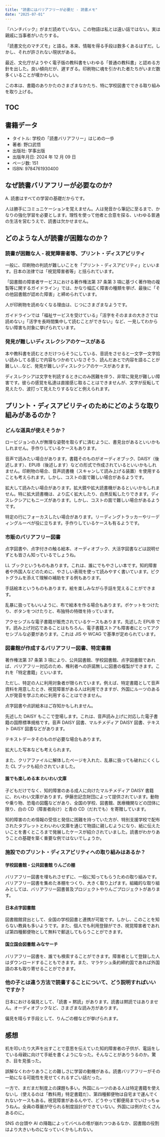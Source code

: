```yaml
---
title: "読書にはバリアフリーが必要だ - 読書メモ"
date: "2025-07-01"
---
```


『ハンチバック』がまだ読めていない。この物語は私とは遠い話ではない。実は親戚に当事者がいたりする。

「読書文化のマチズモ」と語る。本来、情報を得る手段は数多くあるはずだ。しかし、それが許されない現状がある。

最近、文化庁がようやく電子版の教科書をいわゆる「普通の教科書」と認める方針を出した。良い傾向だが、遅すぎる。印刷物に魂を引かれた者たちがいまだ数多くいることが嘆かわしい。

この本は、書籍のありかたのさまざまなかたち、特に学校図書でできる取り組みを取り上げる。

## TOC

## 書籍データ

- タイトル: 学校の「読書バリアフリー」はじめの一歩
- 著者: 野口武悟
- 出版社: 学事出版
- 出版年月日: 2024 年 12 月 09 日
- ページ数: 151
- ISBN: 9784761930400

## なぜ読書バリアフリーが必要なのか?

A. 読書はすべての学習の基礎だからです。

人は勝手にコミュニケーションを覚えません。人は発音から筆記に至るまで、かなりの強化学習を必要とします。理性を使って他者と合意を探る、いわゆる普通の生活を営むうえで、読書は欠かせません。

## どのような人が読書が困難なのか？

### 読書が困難な人 - 視覚障害者等、プリント・ディスアビリティ

一般に、印刷物の判読が難しいことを「プリント・ディスアビリティ」といいます。日本の法律では「視覚障害者等」と括られています。

「図書館の障害者サービスにおける著作権法第 37 条第 3 項に基づく著作物の複製等に関するガイドライン」では、かなり幅広く障害の種類を挙げ、最後に「その他図書館が認めた障害」と締められています。

人が印刷物を読めなくなる理由は、じつにさまざまなようです。

ガイドラインでは「福祉サービスを受けている」「活字をそのままの大きさでは読めない」「活字を長時間集中して読むことができない」など、一見してわからない障害も対象に挙げられています。

### 発見が難しいディスレクシアのケースがある

本や教科書を読むときだけつらそうにしている、音読をさせると一文字一文字拾い読みしてる感じで内容もつかめていなさそう、読んだあとで内容を語ることが難しい…など、発見が難しいディスレクシアのケースがあります。

ディスレクシアは文字を判読するときにのみ困難を伴う、非常に発見が難しい障害です。彼らの感覚を私達は直接感じ取ることはできませんが、文字が反転して見えたり、波打って見えたりするなどと例えられます。

## プリント・ディスアビリティのためにどのような取り組みがあるのか？

### どんな道具が使えそうか？

ロービジョンの人が無理な姿勢を取らずに済むように、書見台があるといいかもしれません。手作りしているケースもあります。

音声で読みたい場合があります。書籍そのものがオーディオブック、DAISY（後述します）、EPUB（後述します）などの形式で作成されているといいかもしれません。印刷物の場合、音声読書機（スキャンして読み上げる装置）を使用することも考えられます。しかし、コストの面で難しい場合があるようです。

拡大して読みたい場合があります。拡大鏡や拡大読書機があるといいかもしれません。特に拡大読書機は、より広く拡大したり、白黒反転したりできます。ディスレクシアにもニーズがあります。しかし、コストの面で難しい場合があるようです。

特定の行にフォーカスしたい場合があります。リーディングトラッカーやリーディングルーペが役に立ちます。手作りしているケースも有るようです。

### 市販のバリアフリー図書

点字図書や、点字付きの触る絵本、オーディオブック、大活字図書などは説明せずとも皆さん知っているでしょうね。

LL ブックというものもあります。これは、誰にでもやさしい本です。知的障害者や外国人などのために、やさしい表現を使って読みやすく書いています。ピクトグラムを添えて理解の補助をする例もあります。

手話絵本というものもあります。絵を楽しみながら手話を覚えることができます。

乱暴に扱ってもいいように、布で絵本を作る場合もあります。ポケットをつけたり、ボタンをつけたりと、布独特の特徴を持っています。

アクセシブルな電子書籍が販売されているケースもあります。先述した EPUB です。読み上げ対応であることはもちろん、電子書籍ストアも障害者にとってアクセシブルな必要があります。これは JIS や WCAG で基準が定められています。

### 図書館が作成するバリアフリー図書、特定書籍

著作権法第 37 条第 3 項により、公共図書館、学校図書館、点字図書館であれば、バリアフリー対応のため、権利者への許諾無しに図書の複製ができます。これを「特定書籍」といいます。

ただし、特定の人に利用対象者が限られています。例えば、特定書籍として音声資料を用意したとき、視覚障害がある人は利用できますが、外国にルーツのある人が発音を学ぶために利用することはできません。

点字図書や点訳絵本はご存知かもしれません。

先述した DAISY もここで登場します。これは、音声読み上げに対応した電子書籍の国際標準規格です。音声 DAISY 図書、マルチメディア DAISY 図書、テキスト DAISY 図書などがあります。

テキストデータそのものが必要な場合もあります。

拡大した写本なども考えられます。

また、クリアファイルに解体したページを入れた、乱暴に扱っても破れにくくした CL ブックも紹介されていました。

#### 誰でも楽しめる本 わいわい文庫

子どもだけでなく、知的障害のある成人に向けたマルチメディア DAISY 書籍に、わいわい文庫があります。伊藤忠記念財団によって提供されています。動物や乗り物、恐竜の図鑑などがあり、全国の学校、図書館、医療機関などの団体に限り、白の CD（障害者向け）と青の CD（だれでも）を寄贈しています。

知的障害のため情報の受信と発信に困難を持っていた方が、特別支援学校で配布されたタブレットとわいわい文庫を通じて物語に親しむようになり、紙に伝えたいことを書くところまで発展したケースが紹介されていました。読書がわかりあうことの基礎を築く重要な例ではないでしょうか。

### 施設でのプリント・ディスアビリティへの取り組みはあるか？

#### 学校図書館・公共図書館 りんごの棚

バリアフリー図書を埋もれさせずに、一般に知ってもらうための取り組みです。バリアフリー図書を集めた本棚をつくり、大きく取り上げます。組織的な取り組みとしては、バリアフリー図書普及プロジェクトやりんごプロジェクトがあります。

#### 日本点字図書館

図書館館貸出として、全国の学校図書と連携が可能です。しかし、このことを知らない教員も多いようです。また、個人でも利用登録ができ、視覚障害者であれば第四種郵便物として無料で郵送してもらうことができます。

#### 国立国会図書館 みなサーチ

バリアフリー図書を、誰でも検索することができます。障害者として登録した人はダウンロードすることもできます。また、マラケシュ条約締約国であれば外国語の本も取り寄せることができます。

### 他の子とは違う方法で読書することについて、どう説明すればいいですか？

日本における偏見として、「読書 = 黙読」があります。読書は黙読ではありません。オーディオブックなど、さまざまな読み方があります。

偏見を晴らす手段として、りんごの棚などが挙げられます。

## 感想

机を叩いたり大声を出すことで意思を伝えていた知的障害者の子供が、電話をしている母親に向けて手紙を書くようになった。そんなことがありうるのか。驚き、目を見張った。

誤解なくわかりあうことの難しさに学習の動機がある。読書バリアフリーがその一助になる可能性を見せてくれるすごい話だった。

一方で、まだまだ制度上の課題も多い。外国にルーツのある人は特定書籍を使えないし（使えるのは「教科用」特定書籍だ）、第四種郵便物は自宅まで運んでくれないケースもある。視覚障害があるんやで、どうやって郵便局までいけっちゅうねん。全員の尊厳が守られる制度設計ができていない。外国には例がたくさんあるのに。

SNS の台頭や AI の降臨によってバベルの塔が崩れつつあるなか、図書館の役割はより大きいものになっていくかもしれない。
